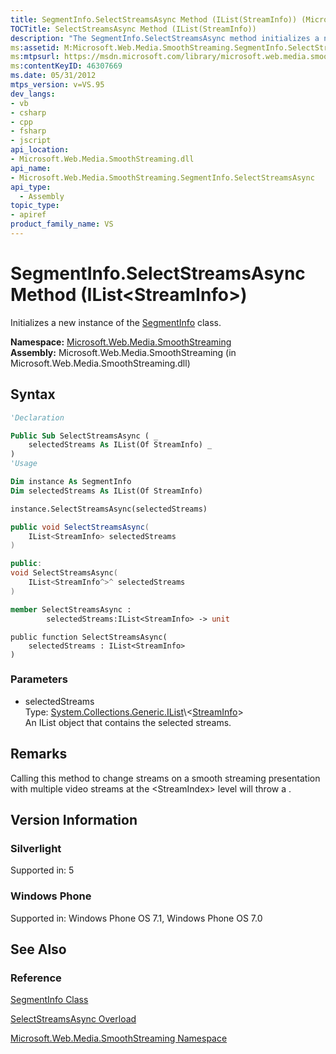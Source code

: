 ```yaml
---
title: SegmentInfo.SelectStreamsAsync Method (IList(StreamInfo)) (Microsoft.Web.Media.SmoothStreaming)
TOCTitle: SelectStreamsAsync Method (IList(StreamInfo))
description: "The SegmentInfo.SelectStreamsAsync method initializes a new instance of the SegmentInfo class."
ms:assetid: M:Microsoft.Web.Media.SmoothStreaming.SegmentInfo.SelectStreamsAsync(System.Collections.Generic.IList{Microsoft.Web.Media.SmoothStreaming.StreamInfo})
ms:mtpsurl: https://msdn.microsoft.com/library/microsoft.web.media.smoothstreaming.segmentinfo.selectstreamsasync(v=VS.95)
ms:contentKeyID: 46307669
ms.date: 05/31/2012
mtps_version: v=VS.95
dev_langs:
- vb
- csharp
- cpp
- fsharp
- jscript
api_location:
- Microsoft.Web.Media.SmoothStreaming.dll
api_name:
- Microsoft.Web.Media.SmoothStreaming.SegmentInfo.SelectStreamsAsync
api_type:
  - Assembly
topic_type:
- apiref
product_family_name: VS
---
```


# SegmentInfo.SelectStreamsAsync Method (IList\<StreamInfo\>)

Initializes a new instance of the [SegmentInfo](segmentinfo-class-microsoft-web-media-smoothstreaming_1.md) class.

**Namespace:**  [Microsoft.Web.Media.SmoothStreaming](microsoft-web-media-smoothstreaming-namespace_1.md)  
**Assembly:**  Microsoft.Web.Media.SmoothStreaming (in Microsoft.Web.Media.SmoothStreaming.dll)

## Syntax

```vb
'Declaration

Public Sub SelectStreamsAsync ( _
    selectedStreams As IList(Of StreamInfo) _
)
'Usage

Dim instance As SegmentInfo
Dim selectedStreams As IList(Of StreamInfo)

instance.SelectStreamsAsync(selectedStreams)
```

```csharp
public void SelectStreamsAsync(
    IList<StreamInfo> selectedStreams
)
```

```cpp
public:
void SelectStreamsAsync(
    IList<StreamInfo^>^ selectedStreams
)
```

``` fsharp
member SelectStreamsAsync : 
        selectedStreams:IList<StreamInfo> -> unit 
```

```jscript
public function SelectStreamsAsync(
    selectedStreams : IList<StreamInfo>
)
```

### Parameters

  - selectedStreams  
    Type: [System.Collections.Generic.IList](https://msdn.microsoft.com/library/5y536ey6\(v=vs.95\))\<[StreamInfo](streaminfo-class-microsoft-web-media-smoothstreaming_1.md)\>  
    An IList object that contains the selected streams.

## Remarks

Calling this method to change streams on a smooth streaming presentation with multiple video streams at the \<StreamIndex\> level will throw a .

## Version Information

### Silverlight

Supported in: 5  

### Windows Phone

Supported in: Windows Phone OS 7.1, Windows Phone OS 7.0  

## See Also

### Reference

[SegmentInfo Class](segmentinfo-class-microsoft-web-media-smoothstreaming_1.md)

[SelectStreamsAsync Overload](segmentinfo-selectstreamsasync-method-microsoft-web-media-smoothstreaming_1.md)

[Microsoft.Web.Media.SmoothStreaming Namespace](microsoft-web-media-smoothstreaming-namespace_1.md)

